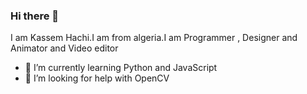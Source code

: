### Hi there 👋

I am Kassem Hachi.I am from algeria.I am Programmer , Designer and Animator and Video editor
- 🌱 I’m currently learning Python and JavaScript
- 🤔 I’m looking for help with OpenCV
